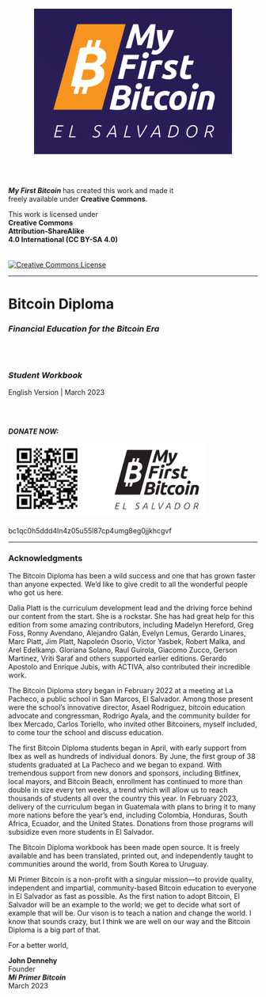 <div><p align="center"><a rel="Website" href="https://miprimerbitcoin.io/en/"><img alt="Main website" width="400" style="border-width:0" src="Images/Cover-and-Acknowledgments/Main-Logo-v1.png"/></a></div>
<br/>
<br/>



**_My First Bitcoin_** has created this work and made it    
freely available under **Creative Commons**.    

This work is licensed under     
**Creative Commons**     
**Attribution-ShareAlike**    
**4.0 International (CC BY-SA 4.0)**    
<br/>
<br/>
<a rel="license" href="https://creativecommons.org/licenses/by-sa/4.0"><img alt="Creative Commons License" width="140" style="border-width:0" src="https://mirrors.creativecommons.org/presskit/buttons/88x31/png/by-sa.png" /></a><br />



__________________________________________________________________________________________________________    
    
# Bitcoin Diploma    
    
### _Financial Education for the Bitcoin Era_    

<br/>
<br/>

### ***Student Workbook***    
English Version | March 2023        

<br/>
<br/>

***DONATE NOW:***    
<div><a rel="Donation" href="https://miprimerbitcoin.io/en/donate/"><img alt="Donation website" width="400" style="border-width:0" src="Images/Cover-and-Acknowledgments/Main-Logo-with-QR-Code-v1.png"/></a></div>
<br/>
bc1qc0h5ddd4ln4z05u55l87cp4umg8eg0jjkhcgvf        
      
__________________________________________________________________________________________________________              
           
### Acknowledgments    
    

The Bitcoin Diploma has been a wild success and one that has grown faster than anyone expected. We’d like to give credit to all the wonderful people who got us here.    

Dalia Platt is the curriculum development lead and the driving force behind our content from the start. She is a rockstar. She has had great help for this edition from some amazing contributors, including Madelyn Hereford, Greg Foss, Ronny Avendano, Alejandro Galán, Evelyn Lemus, Gerardo Linares, Marc Platt, Jim Platt, Napoleón Osorio, Victor Yasbek, Robert Malka, and Arel Edelkamp. Gloriana Solano, Raul Guirola, Giacomo Zucco, Gerson Martinez, Vriti Saraf and others supported earlier editions. Gerardo Apostolo and Enrique Jubis, with ACTIVA, also contributed their incredible work.     

The Bitcoin Diploma story began in February 2022 at a meeting at La Pacheco, a public school in San Marcos, El Salvador. Among those present were the school’s innovative director, Asael Rodriguez, bitcoin education advocate and congressman, Rodrigo Ayala, and the community builder for Ibex Mercado, Carlos Toriello, who invited other Bitcoiners, myself included, to come tour the school and discuss education.    

The first Bitcoin Diploma students began in April, with early support from Ibex as well as hundreds of individual donors. By June, the first group of 38 students graduated at La Pacheco and we began to expand. With tremendous support from new donors and sponsors, including Bitfinex, local mayors, and Bitcoin Beach, enrollment has continued to more than double in size every ten weeks, a trend which will allow us to reach thousands of students all over the country this year. In February 2023, delivery of the curriculum began in Guatemala with plans to bring it to many more nations before the year’s end, including Colombia, Honduras, South Africa, Ecuador, and the United States. Donations from those programs will subsidize even more students in El Salvador.    

The Bitcoin Diploma workbook has been made open source. It is freely available and has been translated, printed out, and independently taught to communities around the world, from South Korea to Uruguay.    

Mi Primer Bitcoin is a non-profit with a singular mission—to provide quality, independent and impartial, community-based Bitcoin education to everyone in El Salvador as fast as possible. As the first nation to adopt Bitcoin, El Salvador will be an example to the world; we get to decide what sort of example that will be. Our vison is to teach a nation and change the world. I know that sounds crazy, but I think we are well on our way and the Bitcoin Diploma is a big part of that.

For a better world,    


**John Dennehy**    
Founder    
**_Mi Primer Bitcoin_**    
March 2023
